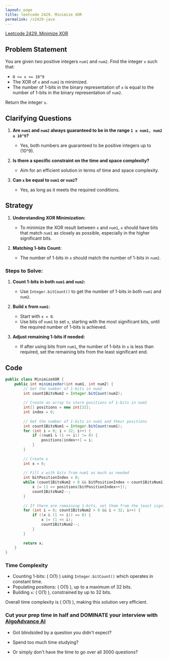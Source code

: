 ```yaml
---
layout: page
title: leetcode 2429. Minimize XOR
permalink: /s2429-java
---
```

[Leetcode 2429. Minimize XOR](https://algoadvance.github.io/algoadvance/l2429)
## Problem Statement

You are given two positive integers `num1` and `num2`. Find the integer `x` such that:

- `0 <= x <= 10^9`
- The XOR of `x` and `num1` is minimized.
- The number of 1-bits in the binary representation of `x` is equal to the number of 1-bits in the binary representation of `num2`.

Return the integer `x`.

## Clarifying Questions

1. **Are `num1` and `num2` always guaranteed to be in the range `1 ≤ num1, num2 ≤ 10^9`?**
   - Yes, both numbers are guaranteed to be positive integers up to \(10^9\).

2. **Is there a specific constraint on the time and space complexity?**
   - Aim for an efficient solution in terms of time and space complexity.

3. **Can `x` be equal to `num1` or `num2`?**
   - Yes, as long as it meets the required conditions.

## Strategy

1. **Understanding XOR Minimization:**
   - To minimize the XOR result between `x` and `num1`, `x` should have bits that match `num1` as closely as possible, especially in the higher significant bits.

2. **Matching 1-bits Count:**
   - The number of 1-bits in `x` should match the number of 1-bits in `num2`.

### Steps to Solve:

1. **Count 1-bits in both `num1` and `num2`:**
   - Use `Integer.bitCount()` to get the number of 1-bits in both `num1` and `num2`.

2. **Build x from `num1`:**
   - Start with `x = 0`.
   - Use bits of `num1` to set `x`, starting with the most significant bits, until the required number of 1-bits is achieved.

3. **Adjust remaining 1-bits if needed:**
   - If after using bits from `num1`, the number of 1-bits in `x` is less than required, set the remaining bits from the least significant end.

## Code

```java
public class MinimizeXOR {
    public int minimizeXor(int num1, int num2) {
        // Get the number of 1-bits in num2
        int count1BitsNum2 = Integer.bitCount(num2);
        
        // Create an array to store positions of 1-bits in num1
        int[] positions = new int[32];
        int index = 0;
        
        // Get the number of 1-bits in num1 and their positions
        int count1BitsNum1 = Integer.bitCount(num1);
        for (int i = 0; i < 32; i++) {
            if ((num1 & (1 << i)) != 0) {
                positions[index++] = i;
            }
        }
        
        // Create x
        int x = 0;
        
        // Fill x with bits from num1 as much as needed
        int bitPositionIndex = 0;
        while (count1BitsNum2 > 0 && bitPositionIndex < count1BitsNum1) {
            x |= (1 << positions[bitPositionIndex++]);
            count1BitsNum2--;
        }
        
        // If there are remaining 1-bits, set them from the least significant end
        for (int i = 0; count1BitsNum2 > 0 && i < 32; i++) {
            if ((x & (1 << i)) == 0) {
                x |= (1 << i);
                count1BitsNum2--;
            }
        }
        
        return x;
    }
}
```

### Time Complexity

- Counting 1-bits: \( O(1) \) using `Integer.bitCount()` which operates in constant time.
- Populating positions: \( O(1) \), up to a maximum of 32 bits.
- Building `x`: \( O(1) \), constrained by up to 32 bits.

Overall time complexity is \( O(1) \), making this solution very efficient.


### Cut your prep time in half and DOMINATE your interview with [AlgoAdvance AI](https://algoAdvance.com)

- Got blindsided by a question you didn't expect?

- Spend too much time studying?

- Or simply don't have the time to go over all 3000 questions?

